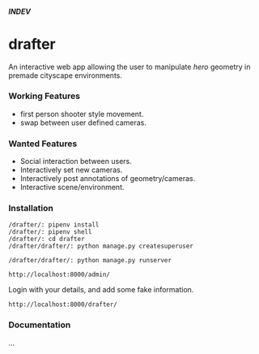 ##### INDEV

# drafter

An interactive web app allowing the user to manipulate *hero* geometry in premade cityscape environments.

### Working Features

  * first person shooter style movement.
  * swap between user defined cameras.

### Wanted Features

  * Social interaction between users.
  * Interactively set new cameras.
  * Interactively post annotations of geometry/cameras.
  * Interactive scene/environment.
  
### Installation

```
/drafter/: pipenv install
/drafter/: pipenv shell
/drafter/: cd drafter
/drafter/drafter/: python manage.py createsuperuser

/drafter/drafter/: python manage.py runserver
```

```
http://localhost:8000/admin/
```

Login with your details, and add some fake information. 

```
http://localhost:8000/drafter/
```

### Documentation

...
